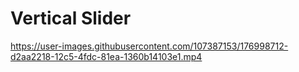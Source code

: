 # Vertical Slider


https://user-images.githubusercontent.com/107387153/176998712-d2aa2218-12c5-4fdc-81ea-1360b14103e1.mp4

